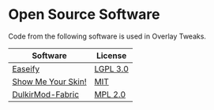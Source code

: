 # Open Source Software

Code from the following software is used in Overlay Tweaks.

| Software                                                              | License                                                                          |
|-----------------------------------------------------------------------|----------------------------------------------------------------------------------|
| [Easeify](https://github.com/Polyfrost/Easeify)                       | [LGPL 3.0](https://github.com/Polyfrost/Easeify/blob/master/LICENSE)             |
| [Show Me Your Skin!](https://github.com/enjarai/show-me-your-skin)    | [MIT](https://github.com/enjarai/show-me-your-skin/blob/master/LICENSE)          |
| [DulkirMod-Fabric](https://github.com/inglettronald/DulkirMod-Fabric) | [MPL 2.0](https://github.com/inglettronald/DulkirMod-Fabric/blob/master/LICENSE) |
